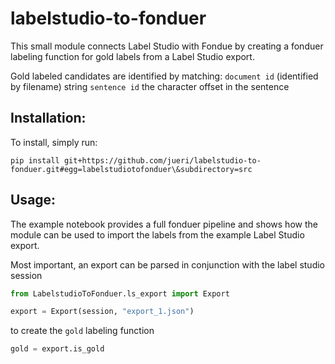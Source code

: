 # labelstudio-to-fonduer

This small module connects Label Studio with Fondue by creating a fonduer labeling function for gold labels from a Label Studio export.

Gold labeled candidates are identified by matching:
`document id` (identified by filename)
string
 `sentence id`
the character offset in the sentence

## Installation:
To install, simply run: 
```
pip install git+https://github.com/jueri/labelstudio-to-fonduer.git#egg=labelstudiotofonduer\&subdirectory=src
```

## Usage:
The example notebook provides a full fonduer pipeline and shows how the module can be used to import the labels from the example Label Studio export.

Most important, an export can be parsed in conjunction with the label studio session

```Python
from LabelstudioToFonduer.ls_export import Export

export = Export(session, "export_1.json")
```
to create the `gold` labeling function
```Python
gold = export.is_gold
```

